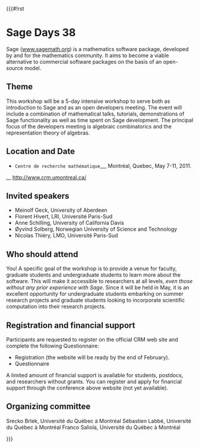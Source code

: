 {{{#!rst

Sage Days 38
============

Sage (www.sagemath.org) is a mathematics software package,
developed by and for the mathematics community. It aims to
become a viable alternative to commercial software packages
on the basis of an open-source model.

Theme
-----

This workshop will be a 5-day intensive workshop to serve
both as introduction to Sage and as an open developers
meeting. The event will include a combination of
mathematical talks, tutorials, demonstrations of Sage
functionality as well as time spent on Sage development. The
principal focus of the developers meeting is algebraic
combinatorics and the representation theory of algebras.

Location and Date
-----------------

 * `Centre de recherche mathématique`__, Montréal, Quebec, May 7-11, 2011.

__ http://www.crm.umontreal.ca/

Invited speakers
----------------

* Meinolf Geck, University of Aberdeen
* Florent Hivert, LRI, Université Paris-Sud
* Anne Schilling, University of California Davis
* Øyvind Solberg, Norwegian University of Science and Technology
* Nicolas Thiéry, LMO, Université Paris-Sud


Who should attend
-----------------

You! A specific goal of the workshop is to provide a venue
for faculty, graduate students and undergraduate students to
learn more about the software. This will make it accessible
to researchers at all levels, *even those without any prior
experience with Sage*. Since it will be held in May, it is
an excellent opportunity for undergraduate students
embarking on summer research projects and graduate students
looking to incorporate scientific computation into their
research projects.

Registration and financial support
----------------------------------

Participants are requested to register on the official CRM web site and
complete the following Questionnaire:

 * Registration (the website will be ready by the end of February).
 * Questionnaire

A limited amount of financial support is available for students, postdocs, and
researchers without grants. You can register and apply for financial support
through the conference above website (not yet available).


Organizing committee
--------------------

Srecko Brlek, Université du Québec à Montréal
Sébastien Labbé, Université du Québec à Montréal
Franco Saliola, Université du Québec à Montréal

}}}
